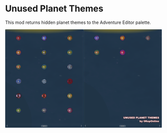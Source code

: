 # Unused Planet Themes
This mod returns hidden planet themes to the Adventure Editor palette.

![](UnusedPlanetThemes.png)
